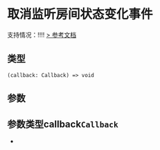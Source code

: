 # 取消监听房间状态变化事件
支持情况：!!!!
[> 参考文档
](https://developers.weixin.qq.com/miniprogram/dev/api/media/voip/wx.offVoIPChatStateChanged.html)
## 类型[​](offVoIPChatStateChanged.html#类型)
```tsx
(callback: Callback) => void
```

## 参数[​](offVoIPChatStateChanged.html#参数)
参数类型callback`Callback`
- 
-
